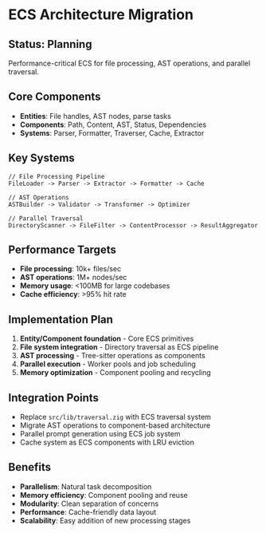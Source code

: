 # ECS Architecture Migration

## Status: Planning

Performance-critical ECS for file processing, AST operations, and parallel traversal.

## Core Components

- **Entities**: File handles, AST nodes, parse tasks
- **Components**: Path, Content, AST, Status, Dependencies
- **Systems**: Parser, Formatter, Traverser, Cache, Extractor

## Key Systems

```zig
// File Processing Pipeline
FileLoader -> Parser -> Extractor -> Formatter -> Cache

// AST Operations
ASTBuilder -> Validator -> Transformer -> Optimizer

// Parallel Traversal  
DirectoryScanner -> FileFilter -> ContentProcessor -> ResultAggregator
```

## Performance Targets

- **File processing**: 10k+ files/sec
- **AST operations**: 1M+ nodes/sec  
- **Memory usage**: <100MB for large codebases
- **Cache efficiency**: >95% hit rate

## Implementation Plan

1. **Entity/Component foundation** - Core ECS primitives
2. **File system integration** - Directory traversal as ECS pipeline
3. **AST processing** - Tree-sitter operations as components
4. **Parallel execution** - Worker pools and job scheduling
5. **Memory optimization** - Component pooling and recycling

## Integration Points

- Replace `src/lib/traversal.zig` with ECS traversal system
- Migrate AST operations to component-based architecture
- Parallel prompt generation using ECS job system
- Cache system as ECS components with LRU eviction

## Benefits

- **Parallelism**: Natural task decomposition
- **Memory efficiency**: Component pooling and reuse
- **Modularity**: Clean separation of concerns
- **Performance**: Cache-friendly data layout
- **Scalability**: Easy addition of new processing stages